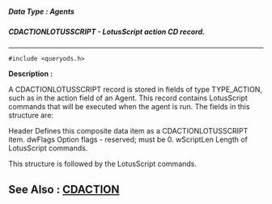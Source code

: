 ##### Data Type : Agents
##### CDACTIONLOTUSSCRIPT - LotusScript action CD record.
---
```
#include <queryods.h>
```
**Description :**

A CDACTIONLOTUSSCRIPT record is stored in fields of type TYPE_ACTION, such as 
in the action field of an Agent.  This record contains LotusScript commands 
that will be executed when the agent is run.  The fields in this structure are:

Header  Defines this composite data item as a CDACTIONLOTUSSCRIPT item.
dwFlags Option flags - reserved;  must be 0.
wScriptLen Length of LotusScript commands.

This structure is followed by the LotusScript commands.


**See Also :**
[CDACTION](/reference/Data/CDACTION)
---
